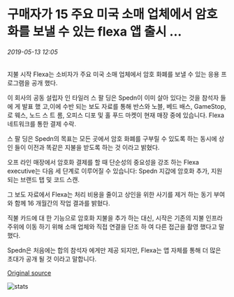 # 구매자가 15 주요 미국 소매 업체에서 암호화를 보낼 수 있는 flexa 앱 출시 ...

###### 2019-05-13 12:05

지불 시작 Flexa는 소비자가 주요 미국 소매 업체에서 암호 화폐를 보낼 수 있는 응용 프로그램을 공개 했다.

이 회사의 공동 설립자 인 타일러 스 팔 딩은 Spedn이 이미 살아 있다는 것을 참석자 들에 게 발표 했 고,이에 수반 되는 보도 자료를 통해 반스와 노블, 베드 배스, GameStop,로 웨스, 노드 스 트 롬, 오피스 디포 및 홀 푸드 마켓이 현재 매장 중에 있습니다. Flexa 네트워크를 통한 결제 수락.

스 팔 딩은 Spedn의 목표는 모든 곳에서 암호 화폐를 구부릴 수 있도록 하는 동시에 상인 들이 이전과 똑같은 지불을 받도록 하는 것 이라고 밝혔다.

오프 라인 매장에서 암호화 결제를 할 때 단순성의 중요성을 강조 하는 Flexa executive는 다음 세 단계로 이루어질 수 있습니다: Spedn 지갑에 암호화 추가, 지원 되는 브랜드 탭 및 코드 스캔.

그 보도 자료에서 Flexa는 처리 비용을 줄이고 상인을 위한 사기를 제거 하는 동기 부여와 함께 16 개월간의 작업 결과를 밝혔다.

직불 카드에 대 한 기능으로 암호화 지불을 추가 하는 대신, 시작은 기존의 지불 인프라 주위에 이동 하기 위해 소매 업체와 직접 연결을 단조 하 여 다른 접근을 촬영 했다고 말했다.

Spedn은 처음에는 합의 참석자 에게만 제공 되지만, Flexa는 앱 자체를 통해 더 많은 초대가 공개 될 것 이라고 말합니다.

[Original source](https://cointelegraph.com/news/flexa-launches-app-where-shoppers-can-spend-crypto-at-15-major-us-retailers)

![stats](https://c.statcounter.com/11760860/0/a89fa40b/1/ "stats")